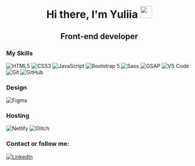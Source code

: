 <h1 align="center">Hi there, I'm Yuliia
<img src="https://github.com/blackcater/blackcater/raw/main/images/Hi.gif" height="32"/></h1>
<h2 align="center">Front-end developer</h2>

<h3 align="start">My Skills</h3>

![HTML5](https://img.shields.io/badge/HTML5-E34F26?style=flat-square&logo=html5&logoColor=white)
![CSS3](https://img.shields.io/badge/CSS3-1572B6?style=flat-square&logo=css3&logoColor=white)
![JavaScript](https://img.shields.io/badge/JavaScript-F7DF1E?style=flat-square&logo=javascript&logoColor=black)
![Bootstrap 5](https://img.shields.io/badge/Bootstrap-7952B3?style=flat-square&logo=bootstrap&logoColor=white)
![Sass](https://img.shields.io/badge/Sass-CC6699?style=flat-square&logo=sass&logoColor=white)
![GSAP](https://img.shields.io/badge/GSAP-88CE02?style=flat-square&logo=greensock&logoColor=white)
![VS Code](https://img.shields.io/badge/VS%20Code-007ACC?style=flat-square&logo=visualstudiocode&logoColor=white)
![Git](https://img.shields.io/badge/Git-F05032?style=flat-square&logo=git&logoColor=white)
![GitHub](https://img.shields.io/badge/GitHub-181717?style=flat-square&logo=github&logoColor=white)

<h3 align="start">Design</h3> 

![Figma](https://img.shields.io/badge/Figma-F24E1E?style=flat-square&logo=figma&logoColor=white)

<h3 align="start">Hosting</h3>

![Netlify](https://img.shields.io/badge/Netlify-00C7B7?style=flat-square&logo=netlify&logoColor=white)
![Glitch](https://img.shields.io/badge/Glitch-FC4F44?style=flat-square&logo=glitch&logoColor=white)

<h3 align="start">Contact or follow me:</h3>

[![LinkedIn](https://img.shields.io/badge/LinkedIn-0077B5?style=flat-square&logo=linkedin&logoColor=white)](https://www.linkedin.com/in/yuliia-koshelieva-2b280730b/)
